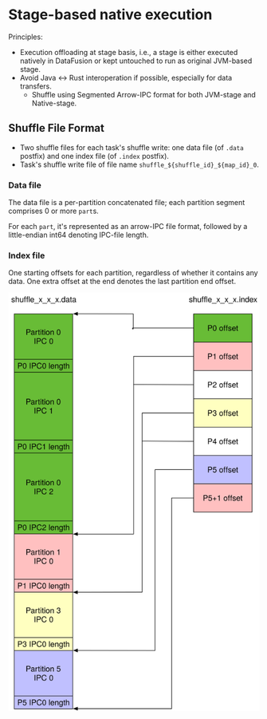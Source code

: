 # Stage-based native execution

Principles:

- Execution offloading at stage basis, i.e., a stage is either executed natively in DataFusion
  or kept untouched to run as original JVM-based stage.
- Avoid Java <-> Rust interoperation if possible, especially for data transfers.
  - Shuffle using Segmented Arrow-IPC format for both JVM-stage and Native-stage.


## Shuffle File Format

- Two shuffle files for each task's shuffle write: one data file (of `.data` postfix) and one index file (of `.index` postfix).
- Task's shuffle write file of file name `shuffle_${shuffle_id}_${map_id}_0`.

### Data file

The data file is a per-partition concatenated file; each partition segment comprises 0 or more `part`s.

For each `part`, it's represented as an arrow-IPC file format, followed by a little-endian int64 denoting IPC-file length.

### Index file

One starting offsets for each partition, regardless of whether it contains any data. One extra offset at the end denotes the last partition end offset.

![Segmented IPC format](./segmented-ipc-format.svg)

